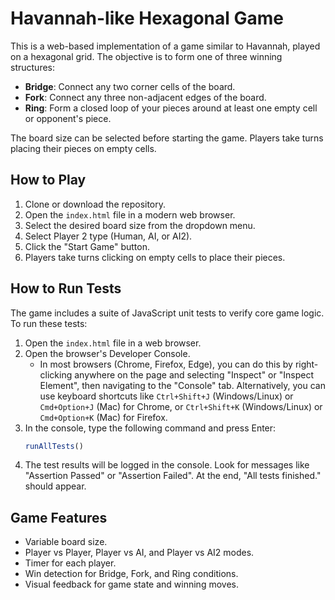 # Havannah-like Hexagonal Game

This is a web-based implementation of a game similar to Havannah, played on a hexagonal grid. The objective is to form one of three winning structures:

*   **Bridge**: Connect any two corner cells of the board.
*   **Fork**: Connect any three non-adjacent edges of the board.
*   **Ring**: Form a closed loop of your pieces around at least one empty cell or opponent's piece.

The board size can be selected before starting the game. Players take turns placing their pieces on empty cells.

## How to Play

1.  Clone or download the repository.
2.  Open the `index.html` file in a modern web browser.
3.  Select the desired board size from the dropdown menu.
4.  Select Player 2 type (Human, AI, or AI2).
5.  Click the "Start Game" button.
6.  Players take turns clicking on empty cells to place their pieces.

## How to Run Tests

The game includes a suite of JavaScript unit tests to verify core game logic. To run these tests:

1.  Open the `index.html` file in a web browser.
2.  Open the browser's Developer Console.
    *   In most browsers (Chrome, Firefox, Edge), you can do this by right-clicking anywhere on the page and selecting "Inspect" or "Inspect Element", then navigating to the "Console" tab. Alternatively, you can use keyboard shortcuts like `Ctrl+Shift+J` (Windows/Linux) or `Cmd+Option+J` (Mac) for Chrome, or `Ctrl+Shift+K` (Windows/Linux) or `Cmd+Option+K` (Mac) for Firefox.
3.  In the console, type the following command and press Enter:
    ```javascript
    runAllTests()
    ```
4.  The test results will be logged in the console. Look for messages like "Assertion Passed" or "Assertion Failed". At the end, "All tests finished." should appear.

## Game Features

*   Variable board size.
*   Player vs Player, Player vs AI, and Player vs AI2 modes.
*   Timer for each player.
*   Win detection for Bridge, Fork, and Ring conditions.
*   Visual feedback for game state and winning moves.
